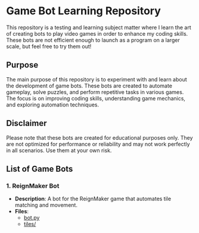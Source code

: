 # Game Bot Learning Repository

This repository is a testing and learning subject matter where I learn the art of creating bots to play video games in order to enhance my coding skills. These bots are not efficient enough to launch as a program on a larger scale, but feel free to try them out!

## Purpose

The main purpose of this repository is to experiment with and learn about the development of game bots. These bots are created to automate gameplay, solve puzzles, and perform repetitive tasks in various games. The focus is on improving coding skills, understanding game mechanics, and exploring automation techniques.

## Disclaimer

Please note that these bots are created for educational purposes only. They are not optimized for performance or reliability and may not work perfectly in all scenarios. Use them at your own risk.

## List of Game Bots

### 1. ReignMaker Bot

- **Description**: A bot for the ReignMaker game that automates tile matching and movement.
- **Files**:
  - [bot.py](bot.py)
  - [tiles/](tiles/)
